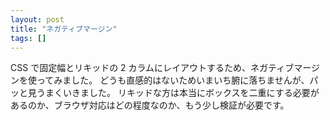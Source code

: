 ```yaml
---
layout: post
title: "ネガティブマージン"
tags: []
---
```


CSS で固定幅とリキッドの 2 カラムにレイアウトするため、ネガティブマージンを使ってみました。
どうも直感的はないためいまいち腑に落ちませんが、パッと見うまくいきました。
リキッドな方は本当にボックスを二重にする必要があるのか、ブラウザ対応はどの程度なのか、もう少し検証が必要です。
